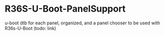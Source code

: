 # R36S-U-Boot-PanelSupport
u-boot dtb for each panel, organized, and a panel chooser to be used with R36s-U-Boot (todo: link)

